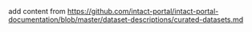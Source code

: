 add content from https://github.com/intact-portal/intact-portal-documentation/blob/master/dataset-descriptions/curated-datasets.md
